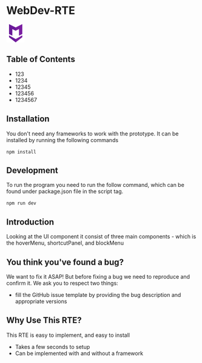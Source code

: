 # WebDev-RTE

![alt text](https://github.com/adam-p/markdown-here/raw/master/src/common/images/icon48.png "Logo Title Text 1")

## Table of Contents
* 123
* 1234
* 12345
* 123456
* 1234567

## Installation
You don't need any frameworks to work with the prototype. It can be installed by running the following commands

```
npm install
```

## Development
To run the program you need to run the follow command, which can be found under package.json file in the script tag.

```
npm run dev
```

## Introduction
Looking at the UI component it consist of three main components - which is the hoverMenu, shortcutPanel, and blockMenu

## You think you've found a bug?
We want to fix it ASAP! But before fixing a bug we need to reproduce and confirm it.
We ask you to respect two things:
* fill the GitHub issue template by providing the bug description and appropriate versions


## Why Use This RTE?
This RTE is easy to implement, and easy to install
* Takes a few seconds to setup
* Can be implemented with and without a framework
